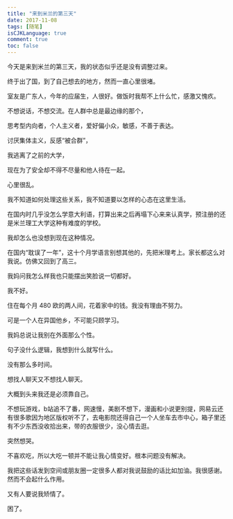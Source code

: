 ```yaml
---
title: "来到米兰的第三天"
date: 2017-11-08
tags: [随笔]
isCJKLanguage: true
comment: true
toc: false
---
```


今天是来到米兰的第三天，我的状态似乎还是没有调整过来。

终于出了国，到了自己想去的地方，然而一直心里很堵。

室友是广东人，今年的应届生，人很好。做饭时我帮不上什么忙，感激又愧疚。

不想说话，不想交流。在人群中总是最边缘的那个，

思考型内向者，个人主义者，爱好偏小众，敏感，不善于表达。

讨厌集体主义，反感“被合群”，

我逃离了之前的大学，

现在为了安全却不得不尽量和他人待在一起。

心里很乱。

我不知道如何处理这些关系，我不知道要以怎样的心态在这里生活。

在国内时几乎没怎么学意大利语，打算出来之后再塌下心来来认真学，预注册的还是米兰理工大学这种有难度的学校。

我却怎么也没想到现在这种情况。

在国内“耽误了一年”，这十个月学语言别想其他的，先把米理考上。家长都这么对我说。仿佛又回到了高三。

我妈问我怎么样我也只能摆出笑脸说一切都好。

我不好。

住在每个月 480 欧的两人间，花着家中的钱。我没有理由不努力。

可是一个人在异国他乡，不可能只顾学习。

我妈总说让我别在外面那么个性。

句子没什么逻辑，我想到什么就写什么。

没有那么多时间。

想找人聊天又不想找人聊天。

大概到头来我还是必须靠自己。

不想玩游戏，b站追不了番，网速慢，美剧不想下，漫画和小说更别提，网易云还有很多歌因为地区版权听不了，去电影院还得自己一个人坐车去市中心，箱子里还有不少东西没收拾出来，带的衣服很少，没心情去逛。

突然想哭。

不喜欢吃，所以大吃一顿并不能让我心情变好。根本问题没有解决。

我把这些话发到空间或朋友圈一定很多人都对我说鼓励的话比如加油。我很感谢。然而不会起什么作用。

又有人要说我矫情了。

困了。
